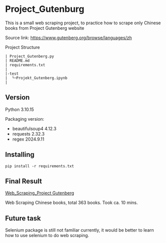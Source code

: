 # Project_Gutenburg
This is a small web scraping project, to practice how to scrape only Chinese books from Project Gutenberg website

Source link: https://www.gutenberg.org/browse/languages/zh



Project Structure

```
| Project_Gutenberg.py
| README.md
| requirements.txt
|
|-test
|  └─Projekt_Gutenberg.ipynb
|
```



## Version

Python 3.10.15

Packaging version:
- beautifulsoup4 4.12.3
- requests 2.32.3
- regex 2024.9.11

## Installing

```
pip install -r requirements.txt
```

## Final Result
[Web_Scraping_Project Gutenberg](https://youtu.be/4Q1Vo9UVsYs)

Web Scraping Chinese books, total 363 books.
Took ca. 10 mins.

## Future task
Selenium package is still not familiar currently, it would be better to learn how to use selenium to do web scraping.

